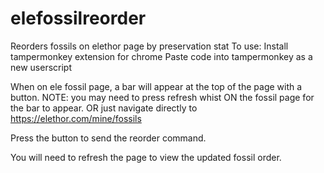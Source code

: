 # elefossilreorder
Reorders fossils on elethor page by preservation stat
To use:
Install tampermonkey extension for chrome
Paste code into tampermonkey as a new userscript



When on ele fossil page, a bar will appear at the top of the page with a button.
NOTE: you may need to press refresh whist ON the fossil page for the bar to appear. 
OR just navigate directly to https://elethor.com/mine/fossils

Press the button to send the reorder command. 

You will need to refresh the page to view the updated fossil order. 
